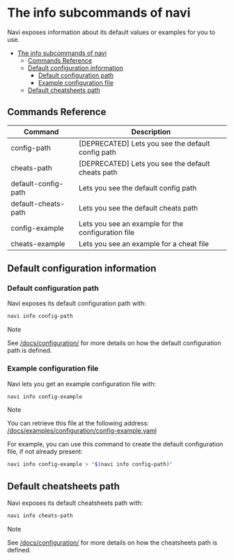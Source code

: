 # The info subcommands of navi

Navi exposes information about its default values or examples for you to use.

<!-- TOC -->
* [The info subcommands of navi](#the-info-subcommands-of-navi)
  * [Commands Reference](#commands-reference)
  * [Default configuration information](#default-configuration-information)
    * [Default configuration path](#default-configuration-path)
    * [Example configuration file](#example-configuration-file)
  * [Default cheatsheets path](#default-cheatsheets-path)
<!-- TOC -->

## Commands Reference

| Command             | Description                                        |
|---------------------|----------------------------------------------------|
| config-path         | [DEPRECATED] Lets you see the default config path  |
| cheats-path         | [DEPRECATED] Lets you see the default cheats path  |
| default-config-path | Lets you see the default config path               |
| default-cheats-path | Lets you see the default cheats path               |
| config-example      | Lets you see an example for the configuration file |
| cheats-example      | Lets you see an example for a cheat file           |

## Default configuration information

### Default configuration path

Navi exposes its default configuration path with:

```sh
navi info config-path
```

> [!NOTE]
> See [/docs/configuration/](/docs/configuration/README.md#the-default-configuration-file-path) for more details on how the default configuration path is defined.

### Example configuration file

Navi lets you get an example configuration file with:

```sh
navi info config-example
```

> [!NOTE]
> You can retrieve this file at the following address: [/docs/examples/configuration/config-example.yaml](/docs/examples/configuration/config-example.yaml)

For example, you can use this command to create the default configuration file,
if not already present:

```sh
navi info config-example > "$(navi info config-path)"
```

## Default cheatsheets path

Navi exposes its default cheatsheets path with:

```sh
navi info cheats-path
```

> [!NOTE]
> See [/docs/configuration/](/docs/configuration/README.md#the-default-cheatsheets-path) for more details on how the cheatsheets path is defined.

